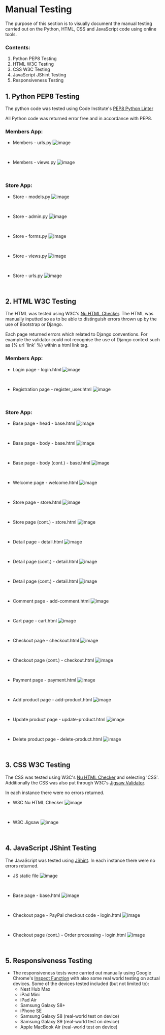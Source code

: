 # Manual Testing

The purpose of this section is to visually document the manual testing carried out on the Python, HTML, CSS and JavaScript code using online tools. 

### Contents:
1. Python PEP8 Testing
2. HTML W3C Testing
3. CSS W3C Testing
4. JavaScript JShint Testing
5. Responsiveness Testing


## 1. Python PEP8 Testing
The python code was tested using Code Institute's [PEP8 Python Linter](https://pep8ci.herokuapp.com/)

All Python code was returned error free and in accordance with PEP8.

### Members App:

* Members - urls.py
![image](https://github.com/cmikedev/ecommerce/blob/main/manual_testing/images/python/1%20-%20members%20-%20urls.png?raw=true)</br >
</br >

* Members - views.py
![image](https://github.com/cmikedev/ecommerce/blob/main/manual_testing/images/python/2%20-%20members%20-%20views.png?raw=true)</br >
</br >

### Store App:

* Store - models.py
![image](https://github.com/cmikedev/ecommerce/blob/main/manual_testing/images/python/3%20-%20store%20-%20models.png?raw=true)</br >
</br >

* Store - admin.py
![image](https://github.com/cmikedev/ecommerce/blob/main/manual_testing/images/python/4%20-%20store%20-%20admin.png?raw=true)</br >
</br >

* Store - forms.py
![image](https://github.com/cmikedev/ecommerce/blob/main/manual_testing/images/python/5%20-%20store%20-%20forms.png?raw=true)</br >
</br >

* Store - views.py
![image](https://github.com/cmikedev/ecommerce/blob/main/manual_testing/images/python/6%20-%20store%20-%20views.png?raw=true)</br >
</br >

* Store - urls.py
![image](https://github.com/cmikedev/ecommerce/blob/main/manual_testing/images/python/7%20-%20store%20-%20urls.png?raw=true)</br >
</br >


## 2. HTML W3C Testing
The HTML was tested using W3C's [Nu HTML Checker](https://validator.w3.org/nu/#textarea). The HTML was manually inputted so as to be able to distinguish errors thrown up by the use of Bootstrap or Django.

Each page returned errors which related to Django conventions. For example the validator could not recognise the use of Django context such as {% url 'link' %} within a html link tag.

### Members App:

* Login page - login.html
![image](https://github.com/cmikedev/ecommerce/blob/main/manual_testing/images/html/1%20-%20w3c%20-%20login.png?raw=true)</br >
</br >

* Registration page - register_user.html
![image](https://github.com/cmikedev/ecommerce/blob/main/manual_testing/images/html/2%20-%20w3c%20-%20register.png?raw=true)</br >
</br >

### Store App:

* Base page - head - base.html
![image](https://github.com/cmikedev/ecommerce/blob/main/manual_testing/images/html/3%20-%20w3c%20-%20base%20-%20head.png?raw=true)</br >
</br >

* Base page - body - base.html
![image](https://github.com/cmikedev/ecommerce/blob/main/manual_testing/images/html/3.1%20-%20w3c%20-%20base%20-%20body%20-%201.png?raw=true)</br >
</br >

* Base page - body (cont.) - base.html
![image](https://github.com/cmikedev/ecommerce/blob/main/manual_testing/images/html/3.2%20-%20w3c%20-%20base%20-%20body%20-%202.png?raw=true)</br >
</br >

* Welcome page - welcome.html
![image](https://github.com/cmikedev/ecommerce/blob/main/manual_testing/images/html/4%20-%20w3c%20-%20welcome.png?raw=true)</br >
</br >

* Store page - store.html
![image](https://github.com/cmikedev/ecommerce/blob/main/manual_testing/images/html/5%20-%20w3c%20-%20store.png?raw=true)</br >
</br >

* Store page (cont.) - store.html
![image](https://github.com/cmikedev/ecommerce/blob/main/manual_testing/images/html/5.1%20-%20w3c%20-%20store.png?raw=true)</br >
</br >

* Detail page - detail.html
![image](https://github.com/cmikedev/ecommerce/blob/main/manual_testing/images/html/6%20-%20w3c%20-%20detail.png?raw=true)</br >
</br >

* Detail page (cont.) - detail.html
![image](https://github.com/cmikedev/ecommerce/blob/main/manual_testing/images/html/6.1%20-%20w3c%20-%20detail.png?raw=true)</br >
</br >

* Detail page (cont.) - detail.html
![image](https://github.com/cmikedev/ecommerce/blob/main/manual_testing/images/html/6.2%20-%20w3c%20-%20detail.png?raw=true)</br >
</br >

* Comment page - add-comment.html
![image](https://github.com/cmikedev/ecommerce/blob/main/manual_testing/images/html/7%20-%20w3c%20-%20add-comment.png?raw=true)</br >
</br >

* Cart page - cart.html
![image](https://github.com/cmikedev/ecommerce/blob/main/manual_testing/images/html/8%20-%20w3c%20-%20cart.png?raw=true)</br >
</br >

* Checkout page - checkout.html
![image](https://github.com/cmikedev/ecommerce/blob/main/manual_testing/images/html/9%20-%20w3c%20-%20checkout.png?raw=true)</br >
</br >

* Checkout page (cont.) - checkout.html
![image](https://github.com/cmikedev/ecommerce/blob/main/manual_testing/images/html/9.1%20-%20w3c%20-%20checkout.png?raw=true)</br >
</br >

* Payment page - payment.html
![image](https://github.com/cmikedev/ecommerce/blob/main/manual_testing/images/html/10%20-%20w3c%20-%20payment.png?raw=true)</br >
</br >

* Add product page - add-product.html
![image](https://github.com/cmikedev/ecommerce/blob/main/manual_testing/images/html/11%20-%20w3c%20-%20add-product.png?raw=true)</br >
</br >

* Update product page - update-product.html
![image](https://github.com/cmikedev/ecommerce/blob/main/manual_testing/images/html/12%20-%20w3c%20-%20update-product.png?raw=true)</br >
</br >

* Delete product page - delete-product.html
![image](https://github.com/cmikedev/ecommerce/blob/main/manual_testing/images/html/13%20-%20w3c%20-%20delete-product.png?raw=true)</br >
</br >

## 3. CSS W3C Testing
The CSS was tested using W3C's [Nu HTML Checker](https://validator.w3.org/nu/#textarea) and selecting 'CSS'. Additionally the CSS was also put through W3C's [Jigsaw Validator](https://jigsaw.w3.org/css-validator/#validate_by_input).

In each instance there were no errors returned.


* W3C Nu HTML Checker
![image](https://github.com/cmikedev/ecommerce/blob/main/manual_testing/images/css/1%20-%20w3c%20-%20css.png?raw=true)</br >
</br >

* W3C Jigsaw
![image](https://github.com/cmikedev/ecommerce/blob/main/manual_testing/images/css/2%20-%20w3c%20-%20css%20jigsaw.png?raw=true)</br >
</br >


## 4. JavaScript JShint Testing
The JavaScript was tested using [JShint](https://jshint.com/). In each instance there were no errors returned.

* JS static file
![image](https://github.com/cmikedev/ecommerce/blob/main/manual_testing/images/js/1%20-%20jshint%20-%20js.png?raw=true)</br >
</br >

* Base page - base.html
![image](https://github.com/cmikedev/ecommerce/blob/main/manual_testing/images/js/2%20-%20jshint%20-%20base.png?raw=true)</br >
</br >

* Checkout page - PayPal checkout code - login.html
![image](https://github.com/cmikedev/ecommerce/blob/main/manual_testing/images/js/3%20-%20jshint%20-%20paypal%20-%20checkout.png?raw=true)</br >
</br >

* Checkout page (cont.) - Order processing - login.html
![image](https://github.com/cmikedev/ecommerce/blob/main/manual_testing/images/js/3.1%20-%20jshint%20-%20order%20-%20checkout.png?raw=true)</br >
</br >


## 5. Responsiveness Testing

* The responsiveness tests were carried out manually using Google Chrome's [Inspect Function](https://developer.chrome.com/docs/devtools/open/) with also some real world testing on actual devices. Some of the devices tested included (but not limited to):
    * Nest Hub Max
    * iPad Mini
    * iPad Air
    * Samsung Galaxy S8+
    * iPhone SE
    * Samsung Galaxy S8 (real-world test on device)
    * Samsung Galaxy S9 (real-world test on device)
    * Apple MacBook Air (real-world test on device) <br />
    <br />